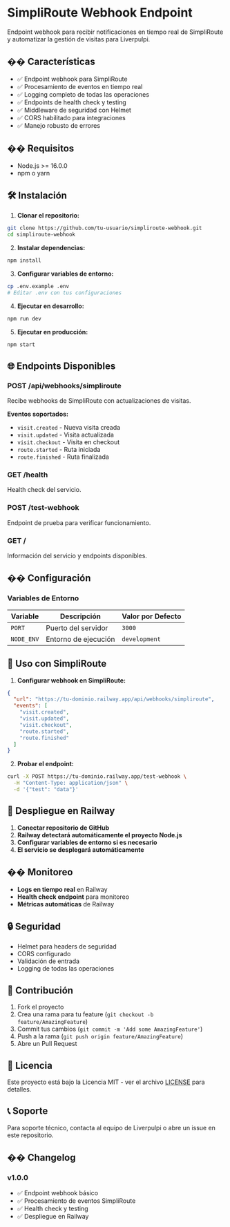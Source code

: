 # SimpliRoute Webhook Endpoint

Endpoint webhook para recibir notificaciones en tiempo real de SimpliRoute y automatizar la gestión de visitas para Liverpulpi.

## �� Características

- ✅ Endpoint webhook para SimpliRoute
- ✅ Procesamiento de eventos en tiempo real
- ✅ Logging completo de todas las operaciones
- ✅ Endpoints de health check y testing
- ✅ Middleware de seguridad con Helmet
- ✅ CORS habilitado para integraciones
- ✅ Manejo robusto de errores

## �� Requisitos

- Node.js >= 16.0.0
- npm o yarn

## 🛠️ Instalación

1. **Clonar el repositorio:**
```bash
git clone https://github.com/tu-usuario/simpliroute-webhook.git
cd simpliroute-webhook
```

2. **Instalar dependencias:**
```bash
npm install
```

3. **Configurar variables de entorno:**
```bash
cp .env.example .env
# Editar .env con tus configuraciones
```

4. **Ejecutar en desarrollo:**
```bash
npm run dev
```

5. **Ejecutar en producción:**
```bash
npm start
```

## 🌐 Endpoints Disponibles

### **POST /api/webhooks/simpliroute**
Recibe webhooks de SimpliRoute con actualizaciones de visitas.

**Eventos soportados:**
- `visit.created` - Nueva visita creada
- `visit.updated` - Visita actualizada
- `visit.checkout` - Visita en checkout
- `route.started` - Ruta iniciada
- `route.finished` - Ruta finalizada

### **GET /health**
Health check del servicio.

### **POST /test-webhook**
Endpoint de prueba para verificar funcionamiento.

### **GET /**
Información del servicio y endpoints disponibles.

## �� Configuración

### Variables de Entorno

| Variable | Descripción | Valor por Defecto |
|----------|-------------|-------------------|
| `PORT` | Puerto del servidor | `3000` |
| `NODE_ENV` | Entorno de ejecución | `development` |

## 📱 Uso con SimpliRoute

1. **Configurar webhook en SimpliRoute:**
```json
{
  "url": "https://tu-dominio.railway.app/api/webhooks/simpliroute",
  "events": [
    "visit.created",
    "visit.updated",
    "visit.checkout",
    "route.started",
    "route.finished"
  ]
}
```

2. **Probar el endpoint:**
```bash
curl -X POST https://tu-dominio.railway.app/test-webhook \
  -H "Content-Type: application/json" \
  -d '{"test": "data"}'
```

## 🚀 Despliegue en Railway

1. **Conectar repositorio de GitHub**
2. **Railway detectará automáticamente el proyecto Node.js**
3. **Configurar variables de entorno si es necesario**
4. **El servicio se desplegará automáticamente**

## �� Monitoreo

- **Logs en tiempo real** en Railway
- **Health check endpoint** para monitoreo
- **Métricas automáticas** de Railway

## 🔒 Seguridad

- Helmet para headers de seguridad
- CORS configurado
- Validación de entrada
- Logging de todas las operaciones

## 🤝 Contribución

1. Fork el proyecto
2. Crea una rama para tu feature (`git checkout -b feature/AmazingFeature`)
3. Commit tus cambios (`git commit -m 'Add some AmazingFeature'`)
4. Push a la rama (`git push origin feature/AmazingFeature`)
5. Abre un Pull Request

## 📄 Licencia

Este proyecto está bajo la Licencia MIT - ver el archivo [LICENSE](LICENSE) para detalles.

## 📞 Soporte

Para soporte técnico, contacta al equipo de Liverpulpi o abre un issue en este repositorio.

## �� Changelog

### v1.0.0
- ✅ Endpoint webhook básico
- ✅ Procesamiento de eventos SimpliRoute
- ✅ Health check y testing
- ✅ Despliegue en Railway